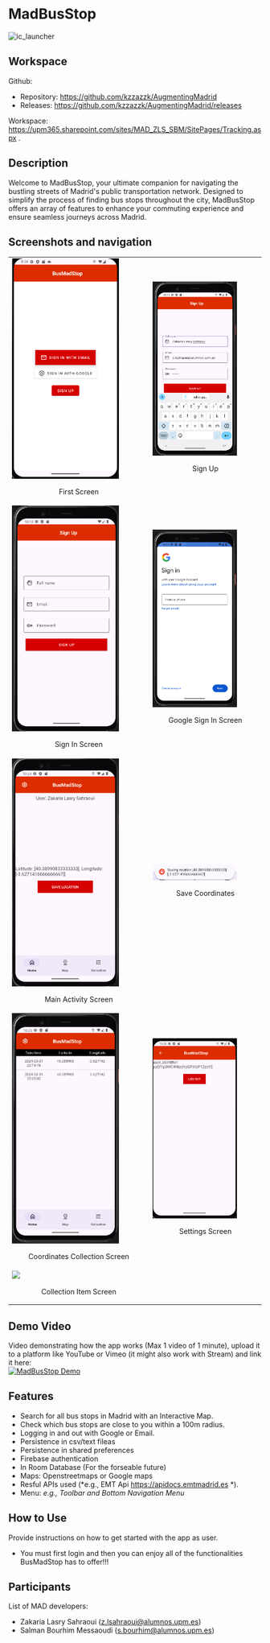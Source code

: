 # MadBusStop
![ic_launcher](https://github.com/kzzazzk/AugmentingMadrid/assets/72697785/b87118ad-4ba3-4614-a517-7fe6fe68cc9b)


## Workspace
Github:  
- Repository: https://github.com/kzzazzk/AugmentingMadrid   
- Releases: https://github.com/kzzazzk/AugmentingMadrid/releases

Workspace: https://upm365.sharepoint.com/sites/MAD_ZLS_SBM/SitePages/Tracking.aspx .  


## Description
Welcome to MadBusStop, your ultimate companion for navigating the bustling streets of Madrid's public transportation network. Designed to simplify the process of finding bus stops throughout the city, MadBusStop offers an array of features to enhance your commuting experience and ensure seamless journeys across Madrid.

## Screenshots and navigation
<table>
  <tr>
    <td>
      <img src="img/FirstScreen.png" width="80%""/>
      <p align="center">First Screen</p>
    </td>
    <td>
      <img src="img/SignUpScreen.png" width="80%" "/>
      <p align="center">Sign Up</p>
    </td>
  </tr>
  <tr>
    <td>
      <img src="img/SignInScreen.png" width="80%""/>
      <p align="center">Sign In Screen</p>
    </td>
    <td>
      <img src="img/GoogleSignIn.png" width="80%" "/>
      <p align="center">Google Sign In Screen</p>
    </td>
  </tr>
  <tr>
    <td>
      <img src="img/MainActivity.png" width="80%""/>
      <p align="center">Main Activity Screen</p>
    </td>
    <td>
      <img src="img/SaveCoordinates.png" width="80%""/>
      <p align="center">Save Coordinates</p>
    </td>
  </tr>
  <tr>
    <td>
      <img src="img/CollectionCoordinates.png" width="80%""/>
      <p align="center">Coordinates Collection Screen</p>
    </td>
    <td>
      <img src="img/SettingsScreen.png" width="80%""/>
      <p align="center">Settings Screen</p>
    </td>
  </tr>
    <tr>
    <td>
      <img src="img/CollectionItem.png" width="80%""/>
      <p align="center">Collection Item Screen</p>
    </td>
  </tr>
</table>



## Demo Video
Video demonstrating how the app works (Max 1 video of 1 minute), upload it to a platform like YouTube or Vimeo (it might also work with Stream) and link it here:  
<a href="https://upm365-my.sharepoint.com/:v:/g/personal/s_bourhim_alumnos_upm_es/EfpztfswuiRBuQgST3_C-dsBJVXCgfhnia-fPTVvSH-1fw">
<img src="img/thumb.png" alt="MadBusStop Demo" width="100" /> 
</a>

## Features
- Search for all bus stops in Madrid with an Interactive Map.
- Check which bus stops are close to you within a 100m radius.
- Logging in and out with Google or Email.
- Persistence in csv/text fileas
- Persistence in shared preferences
- Firebase authentication
- In Room Database (For the forseable future)
- Maps: Openstreetmaps or Google maps
- Resful APIs used (*e.g., EMT Api https://apidocs.emtmadrid.es *). 
- Menu: *e.g., Toolbar and Bottom Navigation Menu*

## How to Use
Provide instructions on how to get started with the app as user. 
- You must first login and then you can enjoy all of the functionalities BusMadStop has to offer!!!

## Participants
List of MAD developers:
- Zakaria Lasry Sahraoui (z.lsahraoui@alumnos.upm.es)
- Salman Bourhim Messaoudi (s.bourhim@alumnos.upm.es)  

